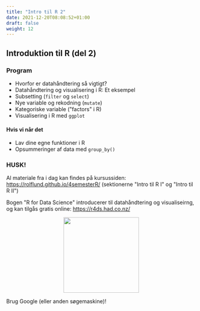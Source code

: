 ```yaml
---
title: "Intro til R 2"
date: 2021-12-20T08:08:52+01:00
draft: false
weight: 12
---
```


## Introduktion til R (del 2)


### Program

- Hvorfor er datahåndtering så vigtigt?
- Datahåndtering og visualisering i R: Et eksempel
- Subsetting (`filter` og `select`)
- Nye variable og rekodning (`mutate`)
- Kategoriske variable ("factors" i R)
- Visualisering i R med `ggplot`

#### Hvis vi når det
- Lav dine egne funktioner i R
- Opsummeringer af data med `group_by()` 

### HUSK!

Al materiale fra i dag kan findes på kursussiden: https://rolflund.github.io/4semesterR/ (sektionerne "Intro til R I" og "Intro til R II")

Bogen "R for Data Science" introducerer til datahåndtering og visualiseirng, og kan tilgås gratis online: https://r4ds.had.co.nz/

<center><a href = "https://r4ds.had.co.nz/"> <img src="https://d33wubrfki0l68.cloudfront.net/b88ef926a004b0fce72b2526b0b5c4413666a4cb/24a30/cover.png" width="200"/></a></center>

Brug Google (eller anden søgemaskine)!
